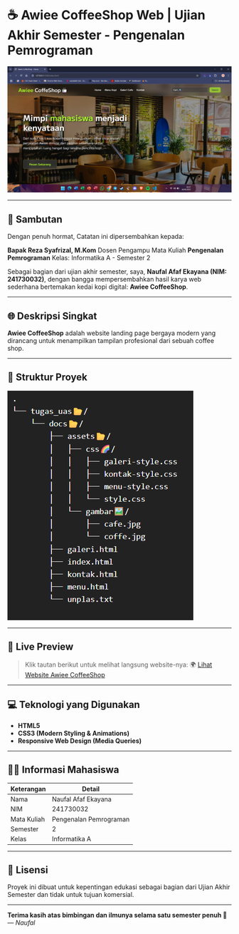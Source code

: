 # ☕ Awiee CoffeeShop Web | Ujian Akhir Semester - Pengenalan Pemrograman

![Banner](banner.png)

---

## 🙏 Sambutan

Dengan penuh hormat, Catatan ini dipersembahkan kepada:

**Bapak Reza Syafrizal, M.Kom**
Dosen Pengampu Mata Kuliah **Pengenalan Pemrograman**
Kelas: Informatika A - Semester 2

Sebagai bagian dari ujian akhir semester, saya, **Naufal Afaf Ekayana (NIM: 241730032)**, dengan bangga mempersembahkan hasil karya web sederhana bertemakan kedai kopi digital: **Awiee CoffeeShop**.

---

## 🌐 Deskripsi Singkat

**Awiee CoffeeShop** adalah website landing page bergaya modern yang dirancang untuk menampilkan tampilan profesional dari sebuah coffee shop.

---

## 📁 Struktur Proyek
![Banner](tree.png)

---

## 🔗 Live Preview

> Klik tautan berikut untuk melihat langsung website-nya:
🌍 [Lihat Website Awiee CoffeeShop](https://naufalnyaa.github.io/UAS/)

---

## 💻 Teknologi yang Digunakan

- **HTML5**
- **CSS3 (Modern Styling & Animations)**
- **Responsive Web Design (Media Queries)**

---

## 🧑‍🎓 Informasi Mahasiswa

| Keterangan | Detail |
|-----------|--------|
| Nama      | Naufal Afaf Ekayana |
| NIM       | 241730032 |
| Mata Kuliah | Pengenalan Pemrograman |
| Semester  | 2 |
| Kelas     | Informatika A |

---

## 📜 Lisensi

Proyek ini dibuat untuk kepentingan edukasi sebagai bagian dari Ujian Akhir Semester dan tidak untuk tujuan komersial.

---

**Terima kasih atas bimbingan dan ilmunya selama satu semester penuh 🙏**
_— Naufal_
